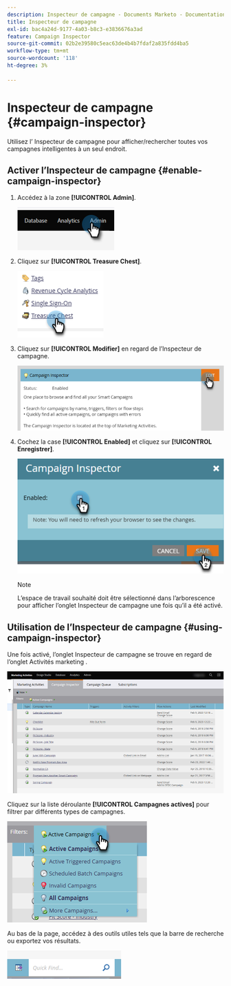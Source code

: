 ```yaml
---
description: Inspecteur de campagne - Documents Marketo - Documentation du produit
title: Inspecteur de campagne
exl-id: bac4a24d-9177-4a03-b8c3-e3836676a3ad
feature: Campaign Inspector
source-git-commit: 02b2e39580c5eac63de4b4b7fdaf2a835fdd4ba5
workflow-type: tm+mt
source-wordcount: '118'
ht-degree: 3%

---
```


# Inspecteur de campagne {#campaign-inspector}

Utilisez l’ Inspecteur de campagne pour afficher/rechercher toutes vos campagnes intelligentes à un seul endroit.

## Activer l’Inspecteur de campagne {#enable-campaign-inspector}

1. Accédez à la zone **[!UICONTROL Admin]**.

   ![](assets/campaign-inspector-1.png)

1. Cliquez sur **[!UICONTROL Treasure Chest]**.

   ![](assets/campaign-inspector-2.png)

1. Cliquez sur **[!UICONTROL Modifier]** en regard de l’Inspecteur de campagne.

   ![](assets/campaign-inspector-3.png)

1. Cochez la case **[!UICONTROL Enabled]** et cliquez sur **[!UICONTROL Enregistrer]**.

   ![](assets/campaign-inspector-4.png)

   >[!NOTE]
   >
   >L’espace de travail souhaité doit être sélectionné dans l’arborescence pour afficher l’onglet Inspecteur de campagne une fois qu’il a été activé.

## Utilisation de l’Inspecteur de campagne {#using-campaign-inspector}

Une fois activé, l’onglet Inspecteur de campagne se trouve en regard de l’onglet Activités marketing .

![](assets/campaign-inspector-5.png)

Cliquez sur la liste déroulante **[!UICONTROL Campagnes actives]** pour filtrer par différents types de campagnes.

![](assets/campaign-inspector-6.png)

Au bas de la page, accédez à des outils utiles tels que la barre de recherche ou exportez vos résultats.

![](assets/campaign-inspector-7.png)
